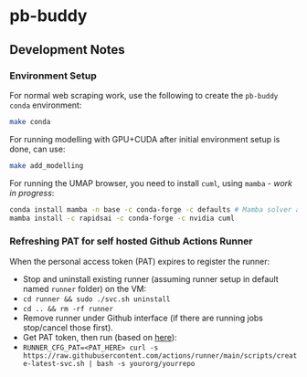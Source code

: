 # pb-buddy

## Development Notes

### Environment Setup

For normal web scraping work, use the following to create the `pb-buddy` `conda` environment:

```bash
make conda
```

For running modelling with GPU+CUDA after initial environment setup is done, can use:

```bash
make add_modelling
```

For running the UMAP browser, you need to install `cuml`, using `mamba` - *work in progress*:

```bash
conda install mamba -n base -c conda-forge -c defaults # Mamba solver appears to be recommended by RapidsAI
mamba install -c rapidsai -c conda-forge -c nvidia cuml
```

### Refreshing PAT for self hosted Github Actions Runner

When the personal access token (PAT) expires to register the runner:

- Stop and uninstall existing runner (assuming runner setup in default named `runner` folder) on the VM:
- `cd runner && sudo ./svc.sh uninstall`
- `cd .. && rm -rf runner`
- Remove runner under Github interface (if there are running jobs stop/cancel those first).
- Get PAT token, then run (based on [here](https://github.com/actions/runner/blob/main/docs/automate.md#automate-configuring-self-hosted-runners)):
- `RUNNER_CFG_PAT=<PAT_HERE> curl -s https://raw.githubusercontent.com/actions/runner/main/scripts/create-latest-svc.sh | bash -s yourorg/yourrepo`

